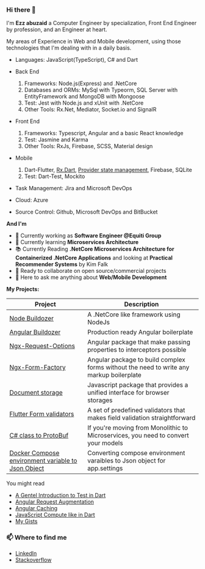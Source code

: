 ### Hi there 👋

I'm **Ezz abuzaid** a Computer Engineer by specialization, Front End Engineer by profession, and an Engineer at heart.

My areas of Experience in Web and Mobile development, using those technologies that I'm dealing with in a daily basis.

* Languages: JavaScript(TypeScript), C# and Dart
* Back End
  1. Frameworks: Node.js(Express) and .NetCore
  2. Databases and ORMs: MySql with Typeorm, SQL Server with EntityFramework and MongoDB with Mongoose
  3. Test: Jest with Node.js and xUnit with .NetCore
  4. Other Tools: Rx.Net, Mediator, Socket.io and SignalR
* Front End
  1. Frameworks: Typescript, Angular and a basic React knowledge
  2. Test: Jasmine and Karma 
  2. Other Tools: RxJs, Firebase, SCSS, Material design
* Mobile
  1. Dart-Flutter, [Rx.Dart](https://pub.dev/packages/rxdart), [Provider state management](https://pub.dev/packages/provider), Firebase, SQLite
  3. Test: Dart-Test, Mockito
  
* Task Management: Jira and Microsoft DevOps
* Cloud: Azure
* Source Control: Github, Microsoft DevOps and BitBucket

**And I'm**

- 🔭 Currently working as **Software Engineer @Equiti Group**
- 🌱 Currently learning **Microservices Architecture**
- 📚 Currently Reading **.NetCore Microservices Architecture for Containerized .NetCore Applications** and looking at **Practical Recommender Systems** by Kim Falk
- 👯 Ready to collaborate on open source/commercial projects
- 💬 Here to ask me anything about **Web/Mobile Development**


<summary><b> My Projects: </b></summary>
<table>
  <thead>
    <tr>
      <th>Project</th>
      <th>Description</th>
    </tr>
  </thead>
  <tbody>
    <tr>
      <td><a href='https://github.com/ezzabuzaid/node-buildozer'>Node Buildozer</a></td>
      <td>A .NetCore like framework using NodeJs</td>
    </tr>
    <tr>
      <td><a href='https://github.com/ezzabuzaid/angular-buildozer'>Angular Buildozer</a></td>
      <td>Production ready Angular boilerplate</td>
    </tr>
    <tr>
      <td><a href='https://github.com/ezzabuzaid/ngx-request-options'>Ngx-Request-Options</a></td>
      <td>Angular package that make passing properties to interceptors possible</td>
    </tr>
    <tr>
      <td><a href='https://github.com/ezzabuzaid/ngx-form-factory'>Ngx-Form-Factory</a></td>
      <td>Angular package to build complex forms without the need to write any markup boilerplate</td>
    </tr>
    <tr>
      <td><a href='https://github.com/ezzabuzaid/document-storage'>Document storage</a></td>
      <td>Javascript package that provides a unified interface for browser storages</td>
    </tr>
    <tr>
      <td><a href='https://github.com/ezzabuzaid/form-validators'>Flutter Form validators</a></td>
      <td>A set of predefined validators that makes field validation straightforward</td>
    </tr>
    <tr>
      <td><a href='https://repl.it/join/cplrwnea-ezzabuzaid1'>C# class to ProtoBuf</a></td>
      <td>If you're moving from Monolithic to Microservices, you need to convert your models</td>
    </tr>
    <tr>
      <td><a href='https://repl.it/@EzzAbuzaid1/Docker-Compose-Keys-To-JsonObject'>Docker Compose environment variable to Json Object</a></td>
      <td>Converting compose environment varaibles to Json object for app.settings</td>
    </tr>
  </tbody>
</table>


You might read
* [A Gentel Introduction to Test in Dart](https://github.com/ezzabuzaid/Flutter-Dart-Test-Session/blob/main/test_session.pdf)
* [Angular Request Augmentation](https://dev.to/ezzabuzaid/angular-request-augmentation-2nd3)
* [Angular Caching](https://dev.to/ezzabuzaid/angular-api-caching-2p12)
* [JavaScript Compute like in Dart](https://dev.to/ezzabuzaid/javascript-dart-compute-2k2f)
* [My Gists](https://gist.github.com/ezzabuzaid)

### 📫 Where to find me
- [LinkedIn](https://www.linkedin.com/in/ezzabuzaid/) 
- [Stackoverflow](https://stackoverflow.com/story/ezzabuzaid) 
